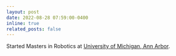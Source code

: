 ```yaml
---
layout: post
date: 2022-08-28 07:59:00-0400
inline: true
related_posts: false
---
```


Started Masters in Robotics at [University of Michigan, Ann Arbor](https://robotics.umich.edu/).
